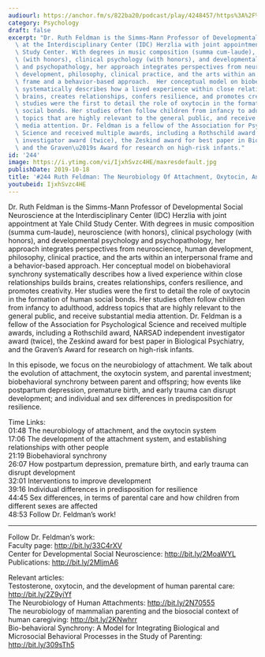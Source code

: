 ```yaml
---
audiourl: https://anchor.fm/s/822ba20/podcast/play/4248457/https%3A%2F%2Fd3ctxlq1ktw2nl.cloudfront.net%2Fproduction%2F2019-7-16%2F21096175-44100-2-d80ab522b66e5.m4a
category: Psychology
draft: false
excerpt: "Dr. Ruth Feldman is the Simms-Mann Professor of Developmental Social Neuroscience\
  \ at the Interdisciplinary Center (IDC) Herzlia with joint appointment at Yale Child\
  \ Study Center. With degrees in music composition (summa cum-laude), neuroscience\
  \ (with honors), clinical psychology (with honors), and developmental psychology\
  \ and psychopathology, her approach integrates perspectives from neuroscience, human\
  \ development, philosophy, clinical practice, and the arts within an interpersonal\
  \ frame and a behavior-based approach.  Her conceptual model on biobehavioral synchrony\
  \ systematically describes how a lived experience within close relationships builds\
  \ brains, creates relationships, confers resilience, and promotes creativity.  Her\
  \ studies were the first to detail the role of oxytocin in the formation of human\
  \ social bonds. Her studies often follow children from infancy to adulthood, address\
  \ topics that are highly relevant to the general public, and receive substantial\
  \ media attention. Dr. Feldman is a fellow of the Association for Psychological\
  \ Science and received multiple awards, including a Rothschild award, NARSAD independent\
  \ investigator award (twice), the Zeskind award for best paper in Biological Psychiatry,\
  \ and the Graven\u2019s Award for research on high-risk infants."
id: '244'
image: https://i.ytimg.com/vi/IjxhSvzc4HE/maxresdefault.jpg
publishDate: 2019-10-18
title: '#244 Ruth Feldman: The Neurobiology Of Attachment, Oxytocin, And Synchrony'
youtubeid: IjxhSvzc4HE
---
```

<div class="timelinks">

Dr. Ruth Feldman is the Simms-Mann Professor of Developmental Social Neuroscience at the Interdisciplinary Center (IDC) Herzlia with joint appointment at Yale Child Study Center. With degrees in music composition (summa cum-laude), neuroscience (with honors), clinical psychology (with honors), and developmental psychology and psychopathology, her approach integrates perspectives from neuroscience, human development, philosophy, clinical practice, and the arts within an interpersonal frame and a behavior-based approach.  Her conceptual model on biobehavioral synchrony systematically describes how a lived experience within close relationships builds brains, creates relationships, confers resilience, and promotes creativity.  Her studies were the first to detail the role of oxytocin in the formation of human social bonds. Her studies often follow children from infancy to adulthood, address topics that are highly relevant to the general public, and receive substantial media attention. Dr. Feldman is a fellow of the Association for Psychological Science and received multiple awards, including a Rothschild award, NARSAD independent investigator award (twice), the Zeskind award for best paper in Biological Psychiatry, and the Graven’s Award for research on high-risk infants.

In this episode, we focus on the neurobiology of attachment. We talk about the evolution of attachment, the oxytocin system, and parental investment; biobehavioral synchrony between parent and offspring; how events like postpartum depression, premature birth, and early trauma can disrupt development; and individual and sex differences in predisposition for resilience.

Time Links:  
<time>01:48</time> The neurobiology of attachment, and the oxytocin system  
<time>17:06</time> The development of the attachment system, and establishing relationships with other people  
<time>21:19</time> Biobehavioral synchrony  
<time>26:07</time> How postpartum depression, premature birth, and early trauma can disrupt development  
<time>32:01</time> Interventions to improve development  
<time>39:16</time> Individual differences in predisposition for resilience  
<time>44:45</time> Sex differences, in terms of parental care and how children from different sexes are affected  
<time>48:53</time> Follow Dr. Feldman’s work!

---

Follow Dr. Feldman’s work:  
Faculty page: http://bit.ly/33C4rXV  
Center for Developmental Social Neuroscience: http://bit.ly/2MoaWYL  
Publications: http://bit.ly/2MljmA6

Relevant articles:  
Testosterone, oxytocin, and the development of human parental care: http://bit.ly/2Z9yiYf  
The Neurobiology of Human Attachments: http://bit.ly/2N70555  
The neurobiology of mammalian parenting and the biosocial context of human caregiving: http://bit.ly/2KNwhrr  
Bio-behavioral Synchrony: A Model for Integrating Biological and Microsocial Behavioral Processes in the Study of Parenting: http://bit.ly/309sTh5
</div>

